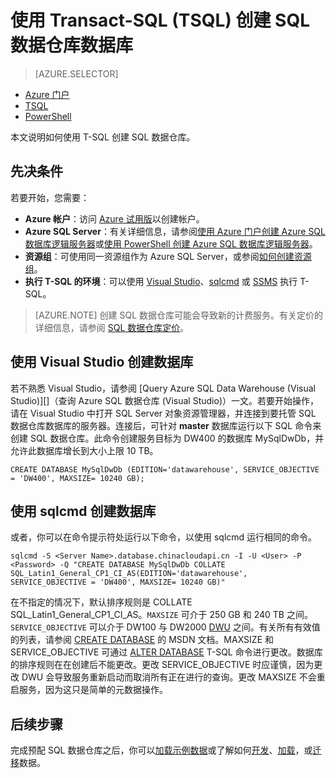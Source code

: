 <!-- Remove MSDN subscription benifits & azure portal sqlDW & load samples  -->
<properties
   pageTitle="使用 TSQL 创建 SQL 数据仓库 | Azure"
   description="了解如何使用 TSQL 创建 Azure SQL 数据仓库"
   services="sql-data-warehouse"
   documentationCenter="NA"
   authors="lodipalm"
   manager="barbkess"
   editor=""
   tags="azure-sql-data-warehouse"/>  


<tags
   ms.service="sql-data-warehouse"
   ms.devlang="NA"
   ms.topic="hero-article"
   ms.tgt_pltfrm="NA"
   ms.workload="data-services"
   ms.date="08/24/2016"
   wacn.date="10/17/2016"
   ms.author="lodipalm;barbkess;sonyama"/>  


# 使用 Transact-SQL (TSQL) 创建 SQL 数据仓库数据库

> [AZURE.SELECTOR]
- [Azure 门户](/documentation/articles/sql-data-warehouse-get-started-provision/)
- [TSQL](/documentation/articles/sql-data-warehouse-get-started-create-database-tsql/)
- [PowerShell](/documentation/articles/sql-data-warehouse-get-started-provision-powershell/)

本文说明如何使用 T-SQL 创建 SQL 数据仓库。

## 先决条件

若要开始，您需要：

- **Azure 帐户**：访问 [Azure 试用版][]以创建帐户。
- **Azure SQL Server**：有关详细信息，请参阅[使用 Azure 门户创建 Azure SQL 数据库逻辑服务器][]或[使用 PowerShell 创建 Azure SQL 数据库逻辑服务器][]。
- **资源组**：可使用同一资源组作为 Azure SQL Server，或参阅[如何创建资源组][]。
- **执行 T-SQL 的环境**：可以使用 [Visual Studio][Installing Visual Studio and SSDT]、[sqlcmd][] 或 [SSMS][] 执行 T-SQL。

> [AZURE.NOTE] 创建 SQL 数据仓库可能会导致新的计费服务。有关定价的详细信息，请参阅 [SQL 数据仓库定价][]。

## 使用 Visual Studio 创建数据库

若不熟悉 Visual Studio，请参阅 [Query Azure SQL Data Warehouse (Visual Studio)][]（查询 Azure SQL 数据仓库 (Visual Studio)）一文。若要开始操作，请在 Visual Studio 中打开 SQL Server 对象资源管理器，并连接到要托管 SQL 数据仓库数据库的服务器。连接后，可针对 **master** 数据库运行以下 SQL 命令来创建 SQL 数据仓库。此命令创建服务目标为 DW400 的数据库 MySqlDwDb，并允许此数据库增长到大小上限 10 TB。


	CREATE DATABASE MySqlDwDb (EDITION='datawarehouse', SERVICE_OBJECTIVE = 'DW400', MAXSIZE= 10240 GB);


## 使用 sqlcmd 创建数据库

或者，你可以在命令提示符处运行以下命令，以使用 sqlcmd 运行相同的命令。


	sqlcmd -S <Server Name>.database.chinacloudapi.cn -I -U <User> -P <Password> -Q "CREATE DATABASE MySqlDwDb COLLATE SQL_Latin1_General_CP1_CI_AS(EDITION='datawarehouse', SERVICE_OBJECTIVE = 'DW400', MAXSIZE= 10240 GB)"


在不指定的情况下，默认排序规则是 COLLATE SQL\_Latin1\_General\_CP1\_CI\_AS。`MAXSIZE` 可介于 250 GB 和 240 TB 之间。`SERVICE_OBJECTIVE` 可以介于 DW100 与 DW2000 [DWU][] 之间。有关所有有效值的列表，请参阅 [CREATE DATABASE][] 的 MSDN 文档。MAXSIZE 和 SERVICE\_OBJECTIVE 可通过 [ALTER DATABASE][] T-SQL 命令进行更改。数据库的排序规则在在创建后不能更改。更改 SERVICE\_OBJECTIVE 时应谨慎，因为更改 DWU 会导致服务重新启动而取消所有正在进行的查询。更改 MAXSIZE 不会重启服务，因为这只是简单的元数据操作。

## 后续步骤

完成预配 SQL 数据仓库之后，你可以[加载示例数据][]或了解如何[开发][]、[加载][]，或[迁移][]数据。

<!--Article references-->
[DWU]: /documentation/articles/sql-data-warehouse-overview-what-is
[how to create a SQL Data Warehouse from the Azure portal]: /documentation/articles/sql-data-warehouse-get-started-provision/
[使用 Visual Studio 连接到 SQL 数据仓库]: /documentation/articles/sql-data-warehouse-get-started-connect/
[迁移]: /documentation/articles/sql-data-warehouse-overview-migrate/
[开发]: /documentation/articles/sql-data-warehouse-overview-develop/
[加载]: /documentation/articles/sql-data-warehouse-overview-load/
[加载示例数据]: /documentation/articles/sql-data-warehouse-load-sample-databases/
[使用 Azure 门户创建 Azure SQL 数据库逻辑服务器]: /documentation/articles/sql-database-get-started/
[使用 PowerShell 创建 Azure SQL 数据库逻辑服务器]: /documentation/articles/sql-database-get-started-powershell
[如何创建资源组]: /documentation/articles/resource-group-template-deploy-portal
[Installing Visual Studio and SSDT]: /documentation/articles/sql-data-warehouse-install-visual-studio/
[sqlcmd]: /documentation/articles/sql-data-warehouse-get-started-connect-sqlcmd/

<!--MSDN references--> 
[CREATE DATABASE]: https://msdn.microsoft.com/zh-cn/library/mt204021.aspx
[ALTER DATABASE]: https://msdn.microsoft.com/zh-cn/library/mt204042.aspx
[SSMS]: https://msdn.microsoft.com/zh-cn/library/mt238290.aspx

<!--Other Web references-->
[SQL 数据仓库定价]: /pricing/details/sql-data-warehouse/
[Azure 试用版]: /pricing/1rmb-trial/
[MSDN Azure 信用额度]: /pricing/member-offers/

<!---HONumber=Mooncake_1010_2016-->